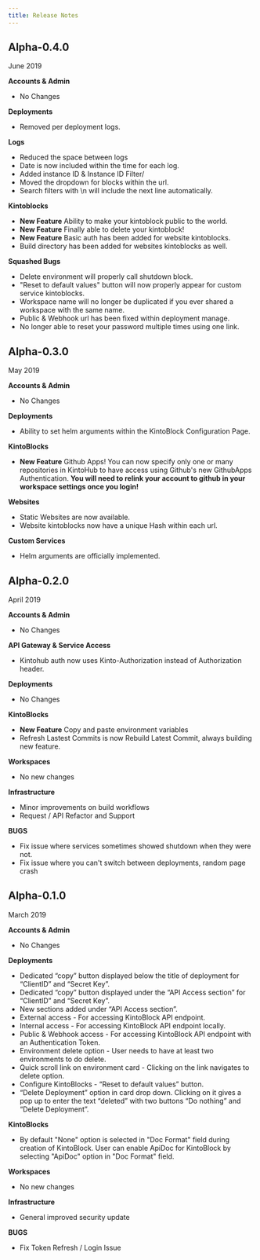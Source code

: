 ```yaml
---
title: Release Notes
---
```


## Alpha-0.4.0
June 2019

**Accounts & Admin**

* No Changes

**Deployments**

* Removed per deployment logs. 

**Logs**

* Reduced the space between logs
* Date is now included within the time for each log.
* Added instance ID & Instance ID Filter/
* Moved the dropdown for blocks within the url. 
* Search filters with \n will include the next line automatically.

**Kintoblocks**
   
* **New Feature** Ability to make your kintoblock public to the world.
* **New Feature** Finally able to delete your kintoblock! 
* **New Feature** Basic auth has been added for website kintoblocks. 
* Build directory has been added for websites kintoblocks as well.

**Squashed Bugs**
* Delete environment will properly call shutdown block.
* "Reset to default values" button will now properly appear for custom service kintoblocks.
* Workspace name will no longer be duplicated if you ever shared a workspace with the same name.
* Public & Webhook url has been fixed within deployment manage.
* No longer able to reset your password multiple times using one link. 

## Alpha-0.3.0
May 2019

**Accounts & Admin**

* No Changes

**Deployments**
* Ability to set helm arguments within the KintoBlock Configuration Page.

**KintoBlocks**

* **New Feature** Github Apps! You can now specify only one or many repositories in KintoHub to have access using Github's new GithubApps Authentication. **You will need to relink your account to github in your workspace settings once you login!**

**Websites**
* Static Websites are now available.
* Website kintoblocks now have a unique Hash within each url.

**Custom Services**
* Helm arguments are officially implemented.

## Alpha-0.2.0
April 2019

**Accounts & Admin**

* No Changes

**API Gateway & Service Access**

* Kintohub auth now uses Kinto-Authorization instead of Authorization header.

**Deployments**

* No Changes

**KintoBlocks**

* **New Feature** Copy and paste environment variables
* Refresh Lastest Commits is now Rebuild Latest Commit, always building new feature.

**Workspaces**

* No new changes

**Infrastructure**

* Minor improvements on build workflows
* Request / API Refactor and Support


**BUGS**

* Fix issue where services sometimes showed shutdown when they were not.
* Fix issue where you can't switch between deployments, random page crash


## Alpha-0.1.0
March 2019

**Accounts & Admin**

* No Changes

**Deployments**

* Dedicated “copy” button displayed below the title of deployment for “ClientID” and “Secret Key”.
* Dedicated “copy” button displayed under the “API Access section”  for “ClientID” and “Secret Key”.
* New sections added under “API Access section”. 
* External access - For accessing KintoBlock API endpoint.
* Internal access - For accessing KintoBlock API endpoint locally.
* Public & Webhook access - For accessing KintoBlock API endpoint with an Authentication Token.
* Environment delete option - User needs to have at least two environments to do delete.
* Quick scroll link on environment card  - Clicking on the link navigates to delete option.
* Configure KintoBlocks - “Reset to default values” button. 
* “Delete Deployment” option in card drop down. Clicking on it gives a pop up to enter the text “deleted” with two buttons “Do nothing” and “Delete Deployment”.

**KintoBlocks**

* By default "None" option is selected in "Doc Format" field during creation of KintoBlock. User can enable ApiDoc for KintoBlock by selecting "ApiDoc" option in "Doc Format" field.

**Workspaces**

* No new changes

**Infrastructure**

* General improved security update

**BUGS**

* Fix Token Refresh / Login Issue
